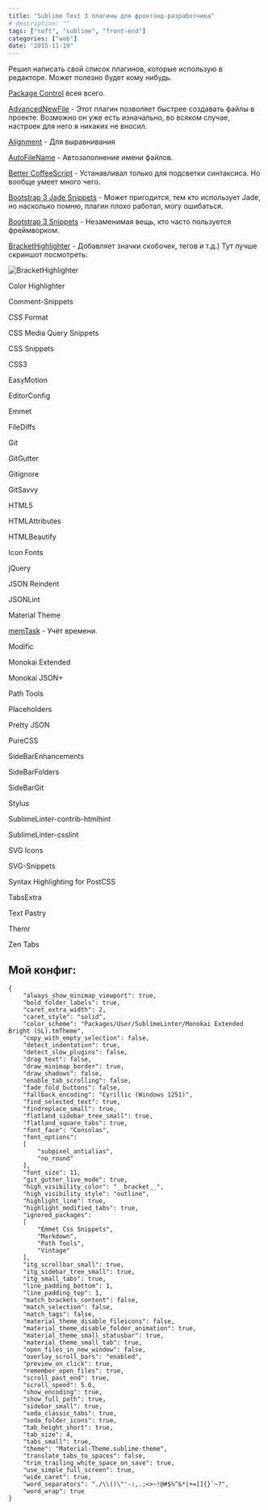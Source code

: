 ```yaml
---
title: "Sublime Text 3 плагины для фронтэнд-разработчика"
# description: ""
tags: ["soft", "sublime", "front-end"]
categories: ["web"]
date: "2015-11-19"
---
```


Решил написать свой список плагинов, которые использую в редакторе. Может полезно будет кому нибудь.
<!-- Read more -->

[Package Control](https://packagecontrol.io/installation) всея всего.

[AdvancedNewFile](https://packagecontrol.io/packages/AdvancedNewFile) - Этот плагин позволяет быстрее создавать файлы в проекте. Возможно он уже есть изначально, во всяком случае, настроек для него я никаких не вносил.

[Alignment](https://packagecontrol.io/packages/Alignment) - Для выравнивания

[AutoFileName](https://packagecontrol.io/packages/AutoFileName) - Автозаполнение имени файлов.

[Better CoffeeScript](https://packagecontrol.io/packages/Better%20CoffeeScript) - Устанавливал только для подсветки синтаксиса. Но вообще умеет много чего.

[Bootstrap 3 Jade Snippets](https://packagecontrol.io/packages/Bootstrap%203%20Jade%20Snippets) - Может пригодится, тем кто использует Jade, но насколько помню, плагин плохо работал, могу ошибаться.

[Bootstrap 3 Snippets](https://packagecontrol.io/packages/Bootstrap%203%20Snippets) - Незаменимая вещь, кто часто пользуется фреймворком.

[BracketHighlighter](https://packagecontrol.io/packages/BracketHighlighter) - Добавляет значки скобочек, тегов и т.д.) Тут лучше скриншот посмотреть:

![BracketHighlighter](https://packagecontrol.io/readmes/img/2c23129492d6d74b8f9139711578e9ad0d1115a0.png "BracketHighlighter")

Color Highlighter

Comment-Snippets

CSS Format

CSS Media Query Snippets

CSS Snippets

CSS3

EasyMotion

EditorConfig

Emmet

FileDiffs

Git

GitGutter

Gitignore

GitSavvy

HTML5

HTMLAttributes

HTMLBeautify

Icon Fonts

jQuery

JSON Reindent

JSONLint

Material Theme

[memTask](https://github.com/max-mykhailenko/memTask) - Учёт времени.

Modific

Monokai Extended

Monokai JSON+

Path Tools

Placeholders

Pretty JSON

PureCSS

SideBarEnhancements

SideBarFolders

SideBarGit

Stylus

SublimeLinter-contrib-htmlhint

SublimeLinter-csslint

SVG Icons

SVG-Snippets

Syntax Highlighting for PostCSS

TabsExtra

Text Pastry

Themr

Zen Tabs


## Мой конфиг:

    {
        "always_show_minimap_viewport": true,
        "bold_folder_labels": true,
        "caret_extra_width": 2,
        "caret_style": "solid",
        "color_scheme": "Packages/User/SublimeLinter/Monokai Extended Bright (SL).tmTheme",
        "copy_with_empty_selection": false,
        "detect_indentation": true,
        "detect_slow_plugins": false,
        "drag_text": false,
        "draw_minimap_border": true,
        "draw_shadows": false,
        "enable_tab_scrolling": false,
        "fade_fold_buttons": false,
        "fallback_encoding": "Cyrillic (Windows 1251)",
        "find_selected_text": true,
        "findreplace_small": true,
        "flatland_sidebar_tree_small": true,
        "flatland_square_tabs": true,
        "font_face": "Consolas",
        "font_options":
        [
            "subpixel_antialias",
            "no_round"
        ],
        "font_size": 11,
        "git_gutter_live_mode": true,
        "high_visibility_color": "__bracket__",
        "high_visibility_style": "outline",
        "highlight_line": true,
        "highlight_modified_tabs": true,
        "ignored_packages":
        [
            "Emmet Css Snippets",
            "Markdown",
            "Path Tools",
            "Vintage"
        ],
        "itg_scrollbar_small": true,
        "itg_sidebar_tree_small": true,
        "itg_small_tabs": true,
        "line_padding_bottom": 1,
        "line_padding_top": 1,
        "match_brackets_content": false,
        "match_selection": false,
        "match_tags": false,
        "material_theme_disable_fileicons": false,
        "material_theme_disable_folder_animation": true,
        "material_theme_small_statusbar": true,
        "material_theme_small_tab": true,
        "open_files_in_new_window": false,
        "overlay_scroll_bars": "enabled",
        "preview_on_click": true,
        "remember_open_files": true,
        "scroll_past_end": true,
        "scroll_speed": 5.0,
        "show_encoding": true,
        "show_full_path": true,
        "sidebar_small": true,
        "soda_classic_tabs": true,
        "soda_folder_icons": true,
        "tab_height_short": true,
        "tab_size": 4,
        "tabs_small": true,
        "theme": "Material-Theme.sublime-theme",
        "translate_tabs_to_spaces": false,
        "trim_trailing_white_space_on_save": true,
        "use_simple_full_screen": true,
        "wide_caret": true,
        "word_separators": "./\\()\"'-:,.;<>~!@#$%^&*|+=[]{}`~?",
        "word_wrap": true
    }
